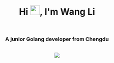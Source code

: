 
<h1 align="center">Hi <img src="https://raw.githubusercontent.com/iampavangandhi/iampavangandhi/master/gifs/Hi.gif" width="30px">, I'm Wang Li</h1>
 <p align="center"><br/>
<h3 align="center">A junior Golang developer from Chengdu</h3>

  
<br/>
<div align="center">
    <img src="https://activity-graph.herokuapp.com/graph?username=cwang1104&theme=github" />
</div>

<!--
**cwang1104/cwang1104** is a ✨ _special_ ✨ repository because its `README.md` (this file) appears on your GitHub profile.

Here are some ideas to get you started:

- 🔭 I’m currently working on ...
- 🌱 I’m currently learning ...
- 👯 I’m looking to collaborate on ...
- 🤔 I’m looking for help with ...
- 💬 Ask me about ...
- 📫 How to reach me: ...
- 😄 Pronouns: ...
- ⚡ Fun fact: ...
-->
